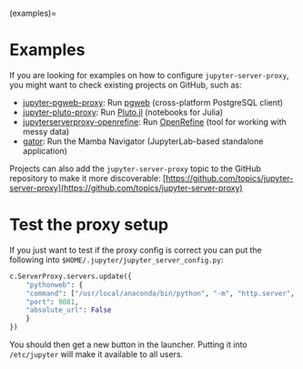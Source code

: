 (examples)=

# Examples

If you are looking for examples on how to configure `jupyter-server-proxy`, you might want to check existing
projects on GitHub, such as:

- [jupyter-pgweb-proxy](https://github.com/illumidesk/jupyter-pgweb-proxy): Run [pgweb](https://github.com/sosedoff/pgweb) (cross-platform PostgreSQL client)
- [jupyter-pluto-proxy](https://github.com/illumidesk/jupyter-pluto-proxy): Run [Pluto.jl](https://github.com/fonsp/Pluto.jl) (notebooks for Julia)
- [jupyterserverproxy-openrefine](https://github.com/psychemedia/jupyterserverproxy-openrefine): Run [OpenRefine](https://openrefine.org/) (tool for working with messy data)
- [gator](https://github.com/mamba-org/gator): Run the Mamba Navigator (JupyterLab-based standalone application)

Projects can also add the `jupyter-server-proxy` topic to the GitHub repository to make it more discoverable:
[https://github.com/topics/jupyter-server-proxy](https://github.com/topics/jupyter-server-proxy)

# Test the proxy setup

If you just want to test if the proxy config is correct you can put the following into `$HOME/.jupyter/jupyter_server_config.py`:
```python
c.ServerProxy.servers.update({
    "pythonweb": {
    "command": ["/usr/local/anaconda/bin/python", "-m", "http.server", "{port}"],
    "port": 9081,
    "absolute_url": False
    }
})
```
You should then get a new button in the launcher. Putting it into `/etc/jupyter` will make it available to all users.
